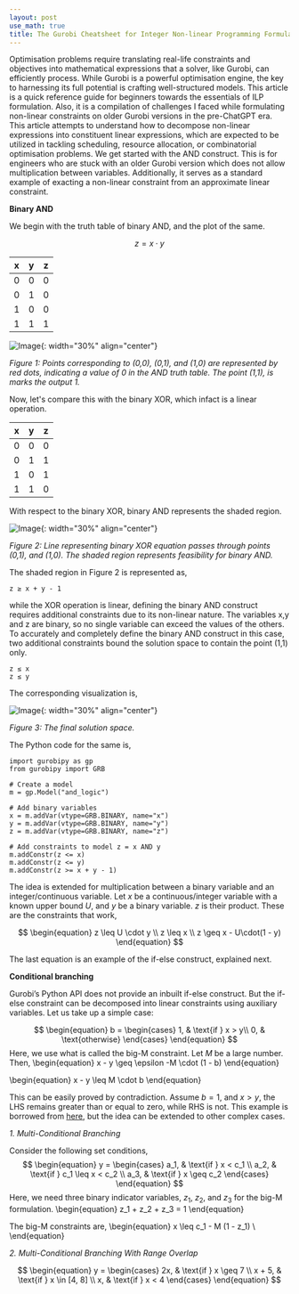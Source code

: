 ```yaml
---
layout: post
use_math: true
title: The Gurobi Cheatsheet for Integer Non-linear Programming Formulation 
---
```


Optimisation problems require translating real-life constraints and objectives into mathematical expressions that a solver, like Gurobi, can efficiently process. While Gurobi is a powerful optimisation engine, the key to harnessing its full potential is crafting well-structured models.
This article is a quick reference guide for beginners towards the essentials of ILP formulation. Also, it is a compilation of challenges I faced while formulating non-linear constraints on older Gurobi versions in the pre-ChatGPT era. This article attempts to understand how to decompose non-linear expressions into constituent linear expressions, which are expected to be utilized in tackling scheduling, resource allocation, or combinatorial optimisation problems.
We get started with the AND construct. This is for engineers who are stuck with an older Gurobi version which does not allow multiplication between variables. Additionally, it serves as a standard example of exacting a non-linear constraint from an approximate linear constraint.

**Binary AND**


We begin with the truth table of binary AND, and the plot of the same.

```math
z = x⋅y
```

| x | y | z |
|--|--|--|
| 0 | 0 | 0 |
| 0 | 1 | 0 |
| 1 | 0 | 0 |
| 1 | 1 | 1 |  

![Image](/assets/Gurobi/figure1.png){: width="30%" align="center"}

*Figure 1: Points corresponding to (0,0), (0,1), and (1,0) are represented by red dots, indicating a value of 0 in the AND truth table. The point (1,1), is marks the output 1.*

Now, let's compare this with the binary XOR, which infact is a linear operation.

| x | y | z |
|--|--|--|
| 0 | 0 | 0 |
| 0 | 1 | 1 |
| 1 | 0 | 1 |
| 1 | 1 | 0 |  

With respect to the binary XOR, binary AND represents the shaded region.

![Image](/assets/Gurobi/figure2.png){: width="30%" align="center"}

*Figure 2: Line representing binary XOR equation passes through points (0,1), and (1,0). The shaded region represents feasibility for binary AND.*

The shaded region in Figure 2 is represented as,

```
z ≥ x + y - 1 
```

while the XOR operation is linear, defining the binary AND construct requires additional constraints due to its non-linear nature. The variables x,y and z are binary, so no single variable can exceed the values of the others. To accurately and completely define the binary AND construct in this case, two additional constraints bound the solution space to contain the point (1,1) only.

```
z ≤ x
z ≤ y
```
The corresponding visualization is,

![Image](/assets/Gurobi/figure3.png){: width="30%" align="center"}

*Figure 3: The final solution space.*

The Python code for the same is,
```
import gurobipy as gp
from gurobipy import GRB

# Create a model
m = gp.Model("and_logic")

# Add binary variables
x = m.addVar(vtype=GRB.BINARY, name="x")
y = m.addVar(vtype=GRB.BINARY, name="y")
z = m.addVar(vtype=GRB.BINARY, name="z")

# Add constraints to model z = x AND y
m.addConstr(z <= x)
m.addConstr(z <= y)
m.addConstr(z >= x + y - 1)
```

The idea is extended for multiplication between a binary variable and an integer/continuous variable. Let $x$ be a continuous/integer variable with a known upper bound $U$, and $y$ be a binary variable. $z$ is their product.
These are the constraints that work,

$$
\begin{equation}
z \leq U \cdot y \\
z \leq x \\
z \geq x - U\cdot(1 - y)
\end{equation}
$$

The last equation is an example of the if-else construct, explained next.

**Conditional branching**

Gurobi’s Python API does not provide an inbuilt if-else construct. But the if-else constraint can be decomposed into linear constraints using auxiliary variables. Let us take up a simple case:

$$
\begin{equation}
b =
\begin{cases} 
1, & \text{if } x > y\\
0, & \text{otherwise}
\end{cases}
\end{equation}
$$
Here, we use what is called the big-M constraint. Let $M$ be a large number. Then,
\begin{equation}
x - y \geq \epsilon -M \cdot (1 - b)
\end{equation}

\begin{equation}
x - y \leq M \cdot b
\end{equation}

This can be easily proved by contradiction. Assume $b=1$, and  $x>y$, the LHS remains greater than or equal to zero, while RHS is not. This example is borrowed from [here](https://support.gurobi.com/hc/en-us/articles/4414392016529-How-do-I-model-conditional-statements-in-Gurobi), but the idea can be extended to other complex cases.

*1. Multi-Conditional Branching*

Consider the following set conditions,
$$
\begin{equation}
y = 
\begin{cases} a_1, & \text{if } x < c_1 \\ 
a_2, & \text{if } c_1 \leq x < c_2 \\ 
a_3, & \text{if } x \geq c_2 
\end{cases}
\end{equation}
$$
Here, we need three binary indicator variables, $z_1$, $z_2$, and $z_3$ for the big-M formulation.
\begin{equation}
z_1 + z_2 + z_3 = 1
\end{equation}

The big-M constraints are,
\begin{equation}
x \leq c_1 - M (1 - z_1) \\
\end{equation}


*2. Multi-Conditional Branching With Range Overlap*

$$
\begin{equation}
y = 
\begin{cases} 2x, & \text{if } x \geq 7 \\ 
x + 5, & \text{if } x \in [4, 8] \\ 
x, & \text{if } x < 4 
\end{cases}
\end{equation}
$$






